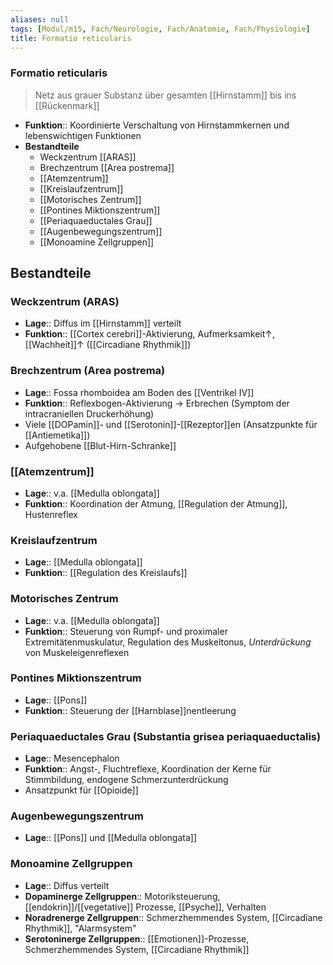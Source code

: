 ```yaml
---
aliases: null
tags: [Modul/m15, Fach/Neurologie, Fach/Anatomie, Fach/Physiologie]
title: Formatio reticularis
---
```

### Formatio reticularis 
> Netz aus grauer Substanz über gesamten [[Hirnstamm]] bis ins [[Rückenmark]]
- **Funktion**:: Koordinierte Verschaltung von Hirnstammkernen und lebenswichtigen Funktionen
- **Bestandteile**
	- Weckzentrum [[ARAS]]
	- Brechzentrum [[Area postrema]]
	- [[Atemzentrum]]
	- [[Kreislaufzentrum]]
	- [[Motorisches Zentrum]]
	- [[Pontines Miktionszentrum]]
	- [[Periaquaeductales Grau]]
	- [[Augenbewegungszentrum]]
	- [[Monoamine Zellgruppen]]

## Bestandteile
### Weckzentrum (ARAS)
- **Lage**:: Diffus im [[Hirnstamm]] verteilt
- **Funktion**:: [[Cortex cerebri]]-Aktivierung, Aufmerksamkeit↑, [[Wachheit]]↑ ([[Circadiane Rhythmik]])
### Brechzentrum (Area postrema)
- **Lage**:: Fossa rhomboidea am Boden des [[Ventrikel IV]]
- **Funktion**:: Reflexbogen-Aktivierung → Erbrechen (Symptom der intracraniellen Druckerhöhung)
- Viele [[DOPamin]]- und [[Serotonin]]-[[Rezeptor]]en (Ansatzpunkte für [[Antiemetika]])
- Aufgehobene [[Blut-Hirn-Schranke]]
### [[Atemzentrum]]
- **Lage**:: v.a. [[Medulla oblongata]]
- **Funktion**:: Koordination der Atmung, [[Regulation der Atmung]], Hustenreflex
### Kreislaufzentrum
- **Lage**:: [[Medulla oblongata]]
- **Funktion**:: [[Regulation des Kreislaufs]]
### Motorisches Zentrum
- **Lage**:: v.a. [[Medulla oblongata]]
- **Funktion**:: Steuerung von Rumpf- und proximaler Extremitätenmuskulatur, Regulation des Muskeltonus, *Unterdrückung* von Muskeleigenreflexen
### Pontines Miktionszentrum
- **Lage**:: [[Pons]]
- **Funktion**:: Steuerung der [[Harnblase]]nentleerung
### Periaquaeductales Grau (Substantia grisea periaquaeductalis)
- **Lage**:: Mesencephalon
- **Funktion**:: Angst-, Fluchtreflexe, Koordination der Kerne für Stimmbildung, endogene Schmerzunterdrückung
- Ansatzpunkt für [[Opioide]]
### Augenbewegungszentrum
- **Lage**:: [[Pons]] und [[Medulla oblongata]]
### Monoamine Zellgruppen
- **Lage**:: Diffus verteilt
- **Dopaminerge Zellgruppen**:: Motoriksteuerung, [[endokrin]]/[[vegetative]] Prozesse, [[Psyche]], Verhalten
- **Noradrenerge Zellgruppen**:: Schmerzhemmendes System, [[Circadiane Rhythmik]], "Alarmsystem"
- **Serotoninerge Zellgruppen**:: [[Emotionen]]-Prozesse, Schmerzhemmendes System, [[Circadiane Rhythmik]]
